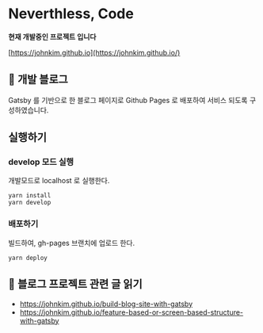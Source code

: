 # Neverthless, Code

**현재 개발중인 프로젝트 입니다**

[https://johnkim.github.io](https://johnkim.github.io/)

## 🚀 개발 블로그

Gatsby 를 기반으로 한 블로그 페이지로 Github Pages 로 배포하여 서비스 되도록 구성하였습니다.

## 실행하기

### develop 모드 실행

개발모드로 localhost 로 실행한다.

```shell
yarn install
yarn develop
```

### 배포하기

빌드하여, gh-pages 브랜치에 업로드 한다.

```shell
yarn deploy
```

## 🤪 블로그 프로젝트 관련 글 읽기

- https://johnkim.github.io/build-blog-site-with-gatsby
- https://johnkim.github.io/feature-based-or-screen-based-structure-with-gatsby
